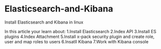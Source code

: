 # Elasticsearch-and-Kibana
Install Elasticsearch and Kibana in linux

In this article your learn about:
1.Install Elasticsearch
2.Index API
3.Install ES plugins
4.Index Attachment
5.Install x-pack security plugin and create role, user and map roles to users
6.Insatll Kibana
7.Work with Kibana console
